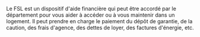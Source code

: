 Le FSL est un dispositif d'aide financière qui peut être accordé par le département pour vous aider à accéder ou à vous maintenir dans un logement. Il peut prendre en charge le paiement du dépôt de garantie, de la caution, des frais d'agence, des dettes de loyer, des factures d'énergie, etc.

